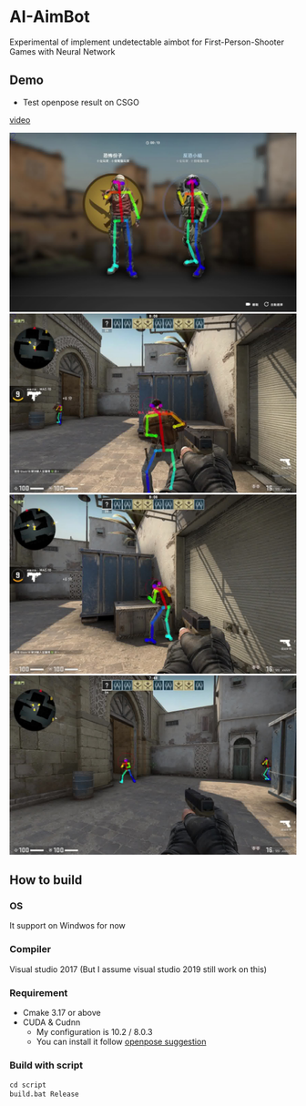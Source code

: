 # AI-AimBot
Experimental of implement undetectable aimbot for First-Person-Shooter Games with Neural Network

## Demo
- Test openpose result on CSGO
  
[video](https://www.youtube.com/watch?v=ihi6JS57Cl4&t=29s)

![](result/image-0001.jpeg)
![](result/image-0002.jpeg)
![](result/image-0003.jpeg)
![](result/image-0004.jpeg)


## How to build

### OS
It support on Windwos for now

### Compiler
Visual studio 2017 (But I assume visual studio 2019 still work on this)

### Requirement
- Cmake 3.17 or above
- CUDA & Cudnn
  - My configuration is 10.2 / 8.0.3
  - You can install it follow [openpose suggestion](https://github.com/CMU-Perceptual-Computing-Lab/openpose/blob/master/doc/installation/1_prerequisites.md#windows-prerequisites)

### Build with script
```
cd script
build.bat Release
```

